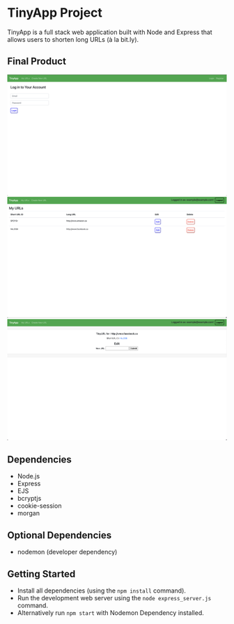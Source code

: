# TinyApp Project

TinyApp is a full stack web application built with Node and Express that allows users to shorten long URLs (à la bit.ly).

## Final Product

!["Login Page Screenshot"](https://github.com/rebecca-kurtis/tinyapp/blob/main/docs/login-page.png?raw=true)
!["URLs Page Screenshot"](https://github.com/rebecca-kurtis/tinyapp/blob/main/docs/urls-page.png?raw=true)
!["Edit URLs Screenshot"](https://github.com/rebecca-kurtis/tinyapp/blob/main/docs/edit-urls.png?raw=true)


## Dependencies

- Node.js
- Express
- EJS
- bcryptjs
- cookie-session
- morgan

## Optional Dependencies
- nodemon (developer dependency)

## Getting Started

- Install all dependencies (using the `npm install` command).
- Run the development web server using the `node express_server.js` command.
- Alternatively run `npm start` with Nodemon Dependency installed. 